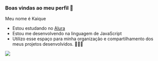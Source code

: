 ### Boas vindas ao meu perfil 🤎

Meu nome é Kaique

- Estou estudando no [Alura](https://www.açura.com.br)
- Estou me desenvolvendo na linguagem de JavaScript
- Utilizo esse espaço para minha organização e compartilhamento dos meus projetos desenvolvidos. 🥇👨‍🎓

![](https://media.tenor.com/vtZV-Da3wQYAAAAM/homer-simpson-the-simpsons.gif)
